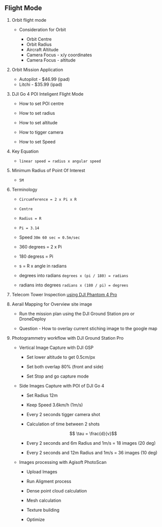 ## Flight Mode 

1. Orbit flight mode

    * Consideration for Orbit

        * Orbit Centre
        * Orbit Radius
        * Aircraft Altitude
        * Camera Focus - x/y coordinates
        * Camera Focus - altitude

2. Orbit Mission Application

    * Autopilot - $46.99 (ipad)
    * Litchi - $35.99 (ipad)

3. DJI Go 4 POI Inteligent Flight Mode

    * How to set POI centre

    * How to set radius

    * How to set altitude

    * How to tigger camera

    * How to set Speed

4. Key Equation

    * `linear speed = radius x angular speed`

5. Minimum Radius of Point Of Interest 

    * `5M`

6. Terminology

    * `Circumference = 2 x Pi x R`
    * `Centre`
    * `Radius = R`
    * `Pi = 3.14`
    * Speed `30m 60 sec = 0.5m/sec`
    * 360 degrees = 2 x Pi
    * 180 degress = Pi
    * s = R x angle in radians

    * degrees into radians
        `degrees x (pi / 180) = radians`
    
    * radians into degrees
        `radians x (180 / pi) = degrees`



7. Telecom Tower Inspection 
   [using DJI Phantom 4 Pro](https://blog.propelleraero.com/telecom-tower-inspection-using-dji-phantom-4-pro-step-by-step-guide-a8eccab5aaba)

8. Aerail Mapping for Overview site image

    * Run the mission plan using the DJI Ground Station pro or DroneDeploy

    * Question - How to overlay current stiching image to the google map

9. Photogrammetry workflow with DJI Ground Station Pro

    * Vertical Image Capture with DJI GSP 

        * Set lower altitude to get 0.5cm/px

        * Set both overlap 80% (front and side)

        * Set Stop and go capture mode

    * Side Images Capture with POI of DJI Go 4 

        * Set Radius 12m

        * Keep Speed 3.6km/h (1m/s)

        * Every 2 seconds tigger camera shot

        * Calculation of time between 2 shots

            $$ \tau = \frac{d}{v}$$


        * Every 2 seconds and 6m Radius and 1m/s = 18 images (20 deg)

        * Every 2 seconds and 12m Radius and 1m/s = 36 images (10 deg)

    * Images processing with Agisoft PhotoScan

        * Upload Images

        * Run Aligment process

        * Dense point cloud calculation

        * Mesh calculation

        * Texture building

        * Optimize